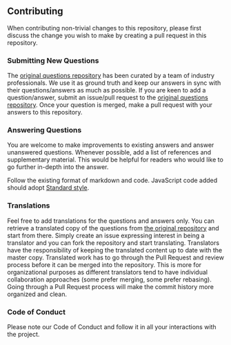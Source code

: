 ## Contributing

When contributing non-trivial changes to this repository, please first discuss the change you wish to make by creating a pull request in this repository.

### Submitting New Questions

The [original questions repository](https://github.com/h5bp/Front-end-Developer-Interview-Questions) has been curated by a team of industry professionals. We use it as ground truth and keep our answers in sync with their questions/answers as much as possible. If you are keen to add a question/answer, submit an issue/pull request to the [original questions repository](https://github.com/h5bp/Front-end-Developer-Interview-Questions). Once your question is merged, make a pull request with your answers to this repository.

### Answering Questions

You are welcome to make improvements to existing answers and answer unanswered questions. Whenever possible, add a list of references and supplementary material. This would be helpful for readers who would like to go further in-depth into the answer.

Follow the existing format of markdown and code. JavaScript code added should adopt [Standard style](https://standardjs.com/).

### Translations

Feel free to add translations for the questions and answers only. You can retrieve a translated copy of the questions from [the original repository](https://github.com/h5bp/Front-end-Developer-Interview-Questions) and start from there. Simply create an issue expressing interest in being a translator and you can fork the repository and start translating. Translators have the responsibility of keeping the translated content up to date with the master copy. Translated work has to go through the Pull Request and review process before it can be merged into the repository. This is more for organizational purposes as different translators tend to have individual collaboration approaches (some prefer merging, some prefer rebasing). Going through a Pull Request process will make the commit history more organized and clean.

### Code of Conduct

Please note our Code of Conduct and follow it in all your interactions with the project.
